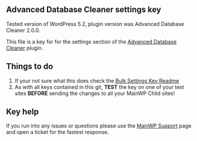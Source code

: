 ## Advanced Database Cleaner settings key

Tested version of WordPress 5.2, plugin version was Advanced Database Cleaner 2.0.0.

This file is a key for for the settings section of the [Advanced Database Cleaner](https://wordpress.org/plugins/advanced-database-cleaner/) plugin. 

## Things to do

1. If your not sure what this does check the [Bulk Settings Key Readme](https://github.com/mainwp/Bulk-Setting-Manager-Keys/blob/master/README.md)
2. As with all keys contained in this git, **TEST** the key on one of your test sites **BEFORE** sending the changes to all your MainWP Child sites!

## Key help

If you run into any issues or questions please use the [MainWP Support](https://mainwp.com/support/) page and open a ticket for the fastest response.
